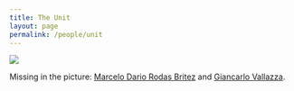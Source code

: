 ```yaml
---
title: The Unit
layout: page
permalink: /people/unit
---
```


<!-- Image Map Generated by http://www.image-map.net/ -->
<img  class="image-centered" src="https://rising.fbk.eu/assets/images/RiSING.jpg" usemap="#image-map">

<map name="image-map">
    <area alt="Simone Magnani" title="Simone Magnani" href="https://rising.fbk.eu/people/simone-magnani" coords="157,695,289,175" shape="rect">
    <area alt="Luis Augusto Dias Knob" title="Luis Augusto Dias Knob" href="https://rising.fbk.eu/people/luis-augusto-dias-knob" coords="407,686,306,186" shape="rect">
    <area alt="Domenico Siracusa" title="Domenico Siracusa" href="https://rising.fbk.eu/people/domenico-siracusa" coords="426,264,420,373,425,502,418,680,432,752,508,723,519,600,558,513,549,332,529,307,508,227,461,211" shape="poly">
    <area alt="Arslan Rafi" title="Arslan Rafi" href="https://rising.fbk.eu/people/arslan-rafi" coords="511,172,518,257,531,273,569,270,566,212,565,177" shape="poly">
    <area alt="Matteo Franzil" title="Matteo Franzil" href="https://rising.fbk.eu/people/matteo-franzil" coords="576,202,620,216,623,258,642,284,657,374,647,686,518,699,558,582,560,358,552,321,529,291,565,281,607,298,583,300,586,284" shape="poly">
    <area alt="Roberto Doriguzzi Corin" title="Roberto Doriguzzi Corin" href="https://rising.fbk.eu/people/roberto-doriguzzi-corin" coords="666,179,690,222,686,242,655,276,675,381,657,677,799,698,767,424,785,307,739,247,736,172" shape="poly">
    <area alt="Marco Zambianco" title="Marco Zambianco" href="https://rising.fbk.eu/people/marco-zambianco" coords="750,171,820,162,823,249,832,297,798,307,750,247" shape="poly">
    <area alt="Valentino Armani" title="Valentino Armani" href="https://rising.fbk.eu/people/valentino-armani" coords="788,367,785,445,811,651,878,651,908,387,880,300,881,229,832,222,840,305,806,322" shape="poly">
    <area alt="Silvio Cretti" title="Silvio Cretti" href="https://rising.fbk.eu/people/silvio-cretti" coords="888,212,886,291,911,373,924,324,949,315,959,311,943,198" shape="poly">
    <area alt="Lorenzo Galvagni" title="Lorenzo Galvagni" href="https://rising.fbk.eu/people/lorenzo-galvagni" coords="953,251,976,316,925,339,911,446,931,487,902,682,1030,712,1055,485,1071,449,1054,331,1018,315,1008,257" shape="poly">
    <area alt="Daniele Santoro" title="Daniele Santoro" href="https://rising.fbk.eu/people/daniele-santoro" coords="1034,226,1028,277,1028,307,1058,325,1090,298,1102,239,1081,215" shape="poly">
    <area alt="Andrea Zanardi" title="Andrea Zanardi" href="https://rising.fbk.eu/people/andrea-zanardi" coords="955,175,962,240,1018,256,1030,219,1055,189" shape="poly">
    <area alt="Claudio Facchinetti" title="Claudio Facchinetti" href="https://rising.fbk.eu/people/claudio-facchinetti" coords="1119,220,1103,287,1072,343,1075,448,1059,698,1206,740,1202,458,1225,422,1216,319,1167,298,1161,213" shape="poly">
    <area alt="Giacomo Segala" title="Giacomo Segala" href="https://rising.fbk.eu/people/giacomo-segala" coords="1174,202,1182,291,1218,308,1252,274,1230,191" shape="poly">
    <area alt="Matteo Manfrin" title="Matteo Manfrin" href="https://rising.fbk.eu/people/matteo-manfrin" coords="1393,226,1413,314,1383,397,1387,473,1365,521,1379,738,1496,745,1527,654,1478,478,1507,411,1498,291,1469,213" shape="poly">
</map>

Missing in the picture: <a href="https://rising.fbk.eu/people/marcelo-dario-rodas-britez">Marcelo Dario Rodas Britez</a> and <a href="https://rising.fbk.eu/people/giancarlo-vallazza">Giancarlo Vallazza</a>.

<script src="/assets/js/resizer.js" type="text/javascript"></script>
<script>
$(document).ready(function() {
    $('map').imageMapResize();
});
</script>